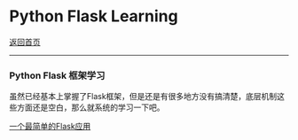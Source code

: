 # Python Flask Learning
[返回首页](https://desperadoadil.github.io/)  

---
### Python Flask 框架学习  

虽然已经基本上掌握了Flask框架，但是还是有很多地方没有搞清楚，底层机制这些方面还是空白，那么就系统的学习一下吧。  

[一个最简单的Flask应用](https://desperadoadil.github.io/FlaskLearning/start_template/start_template)  
